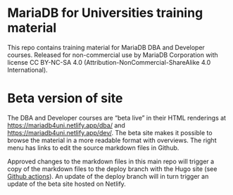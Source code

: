 # MariaDB for Universities training material 

This repo contains training material for MariaDB DBA and Developer courses. Released for non-commercial use by MariaDB Corporation with license CC BY-NC-SA 4.0 (Attribution-NonCommercial-ShareAlike 4.0 International).

# Beta version of site

The DBA and Developer courses are “beta live” in their HTML renderings at https://mariadb4uni.netlify.app/dba/ and https://mariadb4uni.netlify.app/dev/. The beta site makes it possible to browse the material in a more readable format with overviews. The right menu has links to edit the source markdown files in Github.

Approved changes to the markdown files in this main repo will trigger a copy of the markdown files to the deploy branch with the Hugo site (see [Github actions](https://github.com/MariaDB/mariadb-for-universities/actions)). An update of the deploy branch will in turn trigger an update of the beta site hosted on Netlify. 
